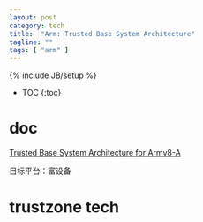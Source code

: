 ```yaml
---
layout: post
category: tech
title:  "Arm: Trusted Base System Architecture"
tagline: ""
tags: [ "arm" ] 
---
```

{% include JB/setup %}

* TOC
{:toc}

# doc 

[Trusted Base System Architecture for Armv8-A](https://developer.arm.com/documentation/den0021/latest/)

目标平台：富设备

# trustzone tech



